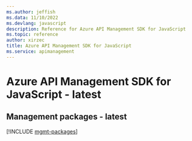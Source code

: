 ```yaml
---
ms.author: jeffish
ms.data: 11/10/2022
ms.devlang: javascript
description: Reference for Azure API Management SDK for JavaScript
ms.topic: reference
author: xirzec
title: Azure API Management SDK for JavaScript
ms.service: apimanagement
---
```

# Azure API Management SDK for JavaScript - latest

## Management packages - latest
[!INCLUDE [mgmt-packages](api-management-mgmt-index.md)]